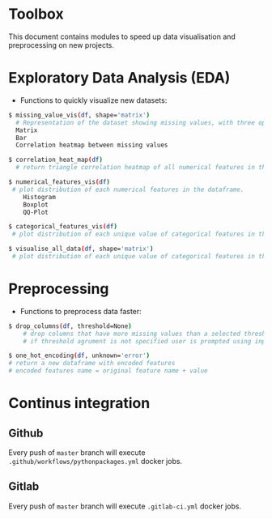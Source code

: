 # Toolbox
This document contains modules to speed up data visualisation and preprocessing on new projects.

# Exploratory Data Analysis (EDA)

- Functions to quickly visualize new datasets:


```bash
$ missing_value_vis(df, shape='matrix')
  # Representation of the dataset showing missing values, with three options
  Matrix
  Bar
  Correlation heatmap between missing values
```

```bash
$ correlation_heat_map(df)
  # return triangle correlation heatmap of all numerical features in the dataframe.
```

```bash
$ numerical_features_vis(df)
 # plot distribution of each numerical features in the dataframe.
    Histogram
    Boxplot
    QQ-Plot
```

```bash
$ categorical_features_vis(df)
 # plot distribution of each unique value of categorical features in the dataframe.
```

```bash
$ visualise_all_data(df, shape='matrix')
 # plot distribution of each unique value of categorical features in the dataframe.
```

# Preprocessing

- Functions to preprocess data faster:

```bash
$ drop_columns(df, threshold=None)
    # drop columns that have more missing values than a selected threshold
    # if threshold agrument is not specified user is prompted using input()
```

```bash
$ one_hot_encoding(df, unknown='error')
# return a new dataframe with encoded features
# encoded features name = original feature name + value
```

# Continus integration
## Github
Every push of `master` branch will execute `.github/workflows/pythonpackages.yml` docker jobs.
## Gitlab
Every push of `master` branch will execute `.gitlab-ci.yml` docker jobs.
